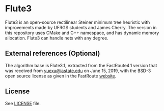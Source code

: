 # Flute3

Flute3 is an open-source rectilinear Steiner minimum tree heuristic with
improvements made by UFRGS students and James Cherry. The version in this repository uses
CMake and C++ namespace, and has dynamic memory allocation. Flute3 can handle nets with any degree.

## External references (Optional)

The algorithm base is Flute3.1, extracted from the FastRoute4.1 version
that was received from <yuexu@iastate.edu> on June 15, 2019,
with the BSD-3 open source license as given in the FastRoute
[website](http://home.eng.iastate.edu/~cnchu/FastRoute.html#License).

## License

See [LICENSE](LICENSE) file.
